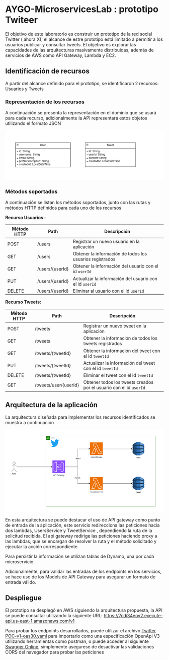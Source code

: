 # AYGO-MicroservicesLab : prototipo Twiteer

El objetivo de este laboratorio es construir un prototipo de la red social Twitter ( ahora X),
el alcance de estre prototipo está limitado a permitir a los usuarios publicar y consultar tweets. El
objetivo es explorar las capacidades de las arquitecturas masivamente distribuidas, además de servicios de AWS
como API Gateway, Lambda y EC2.

## Identificación de recursos
A partir del alcance definido para el prototipo, se identificaron 2 recursos: Usuarios y Tweets
### Representación de los recursos
A continuación se presenta la representación en el dominio que se usará para cada recurso, adicionalmente
la API representará estos objetos utilizando el formato JSON

![domainModel.png](img%2FdomainModel.png)

### Métodos soportados
A continuación se listan los métodos soportados, junto con las rutas y métodos HTTP definidos para cada uno de los
recursos

**Recurso Usuarios :**

| Método HTTP | Path            | Descripción                                              |
|-------------|-----------------|----------------------------------------------------------|
| POST        | /users          | Registrar un nuevo usuario en la aplicación              |
| GET         | /users          | Obtener la información de todos los usuarios registrados |
| GET         | /users/{userId} | Obtener la información del usuario con el id `userId`    |
| PUT         | /users/{userId} | Actualizar la información del usuario con el id `userId` |
| DELETE      | /users/{userId} | Eliminar al usuario con el id `userId`                   |

**Recurso Tweets:**

| Método HTTP | Path                  | Descripción                                                        |
|-------------|-----------------------|--------------------------------------------------------------------|
| POST        | /tweets               | Registrar un nuevo tweet en la aplicación                          |
| GET         | /tweets               | Obtener la información de todos los tweets registrados             |
| GET         | /tweets/{tweetId}     | Obtener la información del tweet con el id `tweetId`               |
| PUT         | /tweets/{tweetId}     | Actualizar la información del tweet con el id `tweetId`            |
| DELETE      | /tweets/{tweetId}     | Eliminar el tweet con el id `tweetId`                              |
| GET         | /tweets/user/{userId} | Obtener todos los tweets creados por el usuario con el id `userId` |


## Arquitectura de la aplicación
La arquitectura diseñada para implementar los recursos identificados se muestra a continuación

![awsArchitecture.png](img%2FawsArchitecture.png)

En esta arquitectura se puede destacar el uso de API gateway como punto de entrada de la aplicación,
este servicio redirecciona las peticiones hacia dos lambdas, UsersService y TweetService , dependiendo la ruta
de la solicitud recibida. El api gateway redirige las peticiones haciendo proxy a las lambdas, que se encargan
de resolver la ruta y el método solicitado y ejecutar la acción correspondiente.

Para persistir la información se utilizan tablas de Dynamo, una por cada microservicio.

Adicionalmente, para validar las entradas de los endpoints en los servicios, se hace uso de los Models de API Gateway para
asegurar un formato de entrada válido.


## Despliegue
El prototipo se desplegó en AWS siguiendo la arquitectura propuesta, la API se puede consultar utilizando
la siguiente URL: https://7cdi34eov2.execute-api.us-east-1.amazonaws.com/v1

Para probar los endpoints desarrollados, puede utilizar el archivo [Twitter POC-v1-oas30.yaml](Twitter%20POC-v1-oas30.yaml) para
importarlo como una especificación OpenApi V3 utilizando herramientas como postman, o puede acceder al siguiente
[Swagger Online](https://petstore.swagger.io/?url=https://raw.githubusercontent.com/Jcro15/AYGO-MicroservicesLab/main/Twitter%20POC-v1-oas30.yaml), 
simplemente asegurese de desactivar las validaciones CORS del navegador para probar las peticiones
